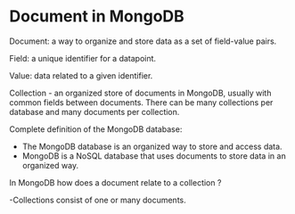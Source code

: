 # Document in MongoDB

Document: a way to organize and store data as a set of field-value pairs.

Field: a unique identifier for a datapoint.

Value: data related to a given identifier.

Collection - an organized store of documents in MongoDB, usually with common fields between documents. There can be many collections per database and many documents per collection.

<p>
Complete definition of the MongoDB database:

- The MongoDB database is an organized way to store and access data.<br />
- MongoDB is a NoSQL database that uses documents to store data in an organized way.
</p>

<p>
In MongoDB how does a document relate to a collection ?

-Collections consist of one or many documents.
</p>